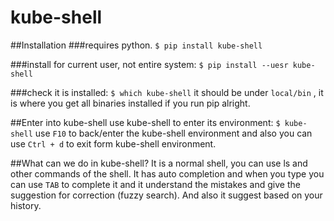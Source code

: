 # kube-shell

##Installation
###requires python.
` $ pip install kube-shell `

###install for current user, not entire system:
` $ pip install --uesr kube-shell `

###check it is installed:
` $ which kube-shell `
it should be under `local/bin` , it is where you get all binaries installed if you run pip alright.

##Enter into kube-shell
use kube-shell to enter its environment:
` $ kube-shell `
use `F10` to back/enter the kube-shell environment and also you can use ` Ctrl + d ` to exit form kube-shell environment.

##What can we do in kube-shell?
It is a normal shell, you can use ls and other commands of the shell. It has auto completion and when you type you can use `TAB` to complete it and it understand the mistakes and give the suggestion for correction (fuzzy search). And also it suggest based on your history.
